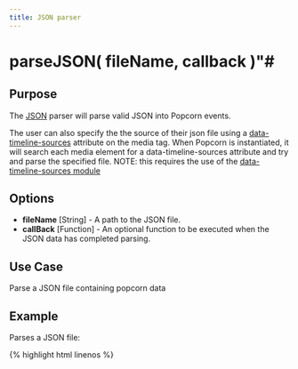 ```yaml
---
title: JSON parser
---
```

# parseJSON( fileName, callback )"#

## Purpose ##

The [JSON](http://www.json.org/) parser will parse valid JSON into Popcorn events.

The user can also specify the the source of their json file using a [data-timeline-sources](/popcorn-docs/modules/#data-timeline-sources) attribute on the media tag.
When Popcorn is instantiated, it will search each media element for a data-timeline-sources attribute and try and parse the specified file. NOTE: this requires the use of the [data-timeline-sources module](/popcorn-docs/modules/#data-timeline-sources)

## Options ##

* **fileName** \[String\] - A path to the JSON file.
* **callBack** \[Function\] - An optional function to be executed when the JSON data has completed parsing.

## Use Case ##

Parse a JSON file containing popcorn data

## Example ##

Parses a JSON file:

{% highlight html linenos %}
    <html>
      <head>
        <script src="popcorn-complete.js"></script>
         <script type="text/javascript">

         document.addEventListener('DOMContentLoaded', function () {

            var p = Popcorn("#video");

            p.parseJSON( "data/data.json", function() {
            alert( "JSON Parsed Successfully" );
            });

         }, false);

        </script>
      </head>
      <body>
        <video id="video"
          controls
          width='250px'
          poster="../../test/poster.png">

          <source id='mp4'
            src="../../test/trailer.mp4" type='video/mp4; codecs="avc1, mp4a"'>

          <source id='ogv'
            src="../../test/trailer.ogv"
            type='video/ogg; codecs="theora, vorbis"'>

          <p>Your user agent does not support the HTML5 Video element.</p>

        </video>
        <div id="footnote-container"></div>
        <div id="map-container"></div>
        <div id="iframe-container"></div>
      </body>
    </html>
{% endhighlight %}
